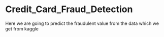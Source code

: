 # Credit_Card_Fraud_Detection
Here we are going to predict the fraudulent value from the data which we get from kaggle 
